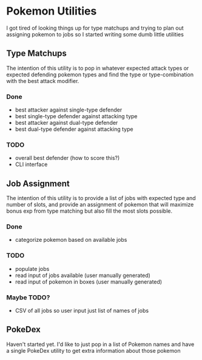 # Pokemon Utilities

I got tired of looking things up for type matchups and trying to plan out
assigning pokemon to jobs so I started writing some dumb little utilities


## Type Matchups

The intention of this utility is to pop in whatever expected attack types or
expected defending pokemon types and find the type or type-combination with the
best attack modifier.

### Done

- best attacker against single-type defender
- best single-type defender against attacking type
- best attacker against dual-type defender
- best dual-type defender against attacking type

### TODO

- overall best defender (how to score this?)
- CLI interface


## Job Assignment

The intention of this utility is to provide a list of jobs with expected type
and number of slots, and provide an assignment of pokemon that will maximize
bonus exp from type matching but also fill the most slots possible.

### Done

- categorize pokemon based on available jobs

### TODO

- populate jobs
- read input of jobs available (user manually generated)
- read input of pokemon in boxes (user manually generated)

### Maybe TODO?

- CSV of all jobs so user input just list of names of jobs


## PokeDex

Haven't started yet. I'd like to just pop in a list of Pokemon names and have a
single PokeDex utility to get extra information about those pokemon
